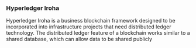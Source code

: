 
### Hyperledger Iroha

Hyperledger Iroha is a business blockchain framework designed to be incorporated into infrastructure projects that need distributed ledger technology. The distributed ledger feature of a blockchain works similar to a shared database, which can allow data to be shared publicly


